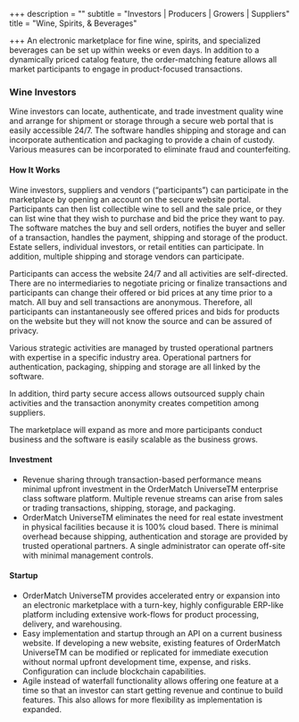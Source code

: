 +++
description = ""
subtitle = "Investors | Producers | Growers | Suppliers"
title = "Wine, Spirits, & Beverages"

+++
An electronic marketplace for fine wine, spirits, and specialized beverages can be set up within weeks or even days. In addition to a dynamically priced catalog feature, the order-matching feature allows all market participants to engage in product-focused transactions.

### Wine Investors

Wine investors can locate, authenticate, and trade investment quality wine and arrange for shipment or storage through a secure web portal that is easily accessible 24/7. The software handles shipping and storage and can incorporate authentication and packaging to provide a chain of custody. Various measures can be incorporated to eliminate fraud and counterfeiting.

#### How It Works

Wine investors, suppliers and vendors (“participants”) can participate in the marketplace by opening an account on the secure website portal. Participants can then list collectible wine to sell and the sale price, or they can list wine that they wish to purchase and bid the price they want to pay. The software matches the buy and sell orders, notifies the buyer and seller of a transaction, handles the payment, shipping and storage of the product. Estate sellers, individual investors, or retail entities can participate. In addition, multiple shipping and storage vendors can participate.

Participants can access the website 24/7 and all activities are self-directed. There are no intermediaries to negotiate pricing or finalize transactions and participants can change their offered or bid prices at any time prior to a match. All buy and sell transactions are anonymous. Therefore, all participants can instantaneously see offered prices and bids for products on the website but they will not know the source and can be assured of privacy.

Various strategic activities are managed by trusted operational partners with expertise in a specific industry area. Operational partners for authentication, packaging, shipping and storage are all linked by the software.

In addition, third party secure access allows outsourced supply chain activities and the transaction anonymity creates competition among suppliers.

The marketplace will expand as more and more participants conduct business and the software is easily scalable as the business grows.

#### Investment

* Revenue sharing through transaction-based performance means minimal upfront investment in the OrderMatch UniverseTM enterprise class software platform. Multiple revenue streams can arise from sales or trading transactions, shipping, storage, and packaging.
* OrderMatch UniverseTM eliminates the need for real estate investment in physical facilities because it is 100% cloud based. There is minimal overhead because shipping, authentication and storage are provided by trusted operational partners. A single administrator can operate off-site with minimal management controls.

#### Startup

* OrderMatch UniverseTM provides accelerated entry or expansion into an electronic marketplace with a turn-key, highly configurable ERP-like platform including extensive work-flows for product processing, delivery, and warehousing.
* Easy implementation and startup through an API on a current business website. If developing a new website, existing features of OrderMatch UniverseTM can be modified or replicated for immediate execution without normal upfront development time, expense, and risks. Configuration can include blockchain capabilities.
* Agile instead of waterfall functionality allows offering one feature at a time so that an investor can start getting revenue and continue to build features. This also allows for more flexibility as implementation is expanded.